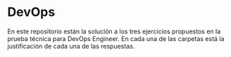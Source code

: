 # DevOps

En este repositorio están la solución a los tres ejercicios propuestos en la prueba técnica para DevOps Engineer. En cada una de las carpetas está la justificación de cada una de las respuestas.